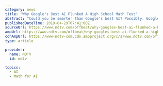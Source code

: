 ```yaml
---
category: news
title: "Why Google's Best AI Flunked A High School Math Test"
abstract: "Could you be smarter than Google's best AI? Possibly. Google's premiere artificial intelligence program DeepMind recently failed a math test designed for 16-year-old high school students. Despite being trained in the math curriculum a typical UK high ..."
publishedDateTime: 2019-04-29T07:41:00Z
sourceUrl: https://www.ndtv.com/offbeat/why-googles-best-ai-flunked-a-high-school-math-test-2030146
ampUrl: https://www.ndtv.com/offbeat/why-googles-best-ai-flunked-a-high-school-math-test-2030146?amp=1&akamai-rum=off
cdnAmpUrl: https://www-ndtv-com.cdn.ampproject.org/c/s/www.ndtv.com/offbeat/why-googles-best-ai-flunked-a-high-school-math-test-2030146?amp=1&akamai-rum=off
type: article

provider:
  name: NDTV
  id: ndtv

topics:
  - AI
  - Math for AI
---
```

